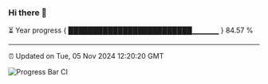 ### Hi there 👋

⏳ Year progress { █████████████████████████▁▁▁▁▁ } 84.57 %

---

⏰ Updated on Tue, 05 Nov 2024 12:20:20 GMT

![Progress Bar CI](https://github.com/code-lakshay/GitHub-Actions-Demo/workflows/Progress%20Bar%20CI/badge.svg)
